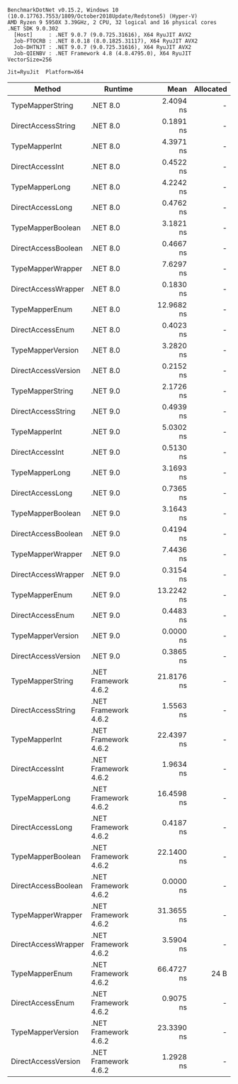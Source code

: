 ```

BenchmarkDotNet v0.15.2, Windows 10 (10.0.17763.7553/1809/October2018Update/Redstone5) (Hyper-V)
AMD Ryzen 9 5950X 3.39GHz, 2 CPU, 32 logical and 16 physical cores
.NET SDK 9.0.302
  [Host]     : .NET 9.0.7 (9.0.725.31616), X64 RyuJIT AVX2
  Job-FTOCRB : .NET 8.0.18 (8.0.1825.31117), X64 RyuJIT AVX2
  Job-DHTNJT : .NET 9.0.7 (9.0.725.31616), X64 RyuJIT AVX2
  Job-QIENBV : .NET Framework 4.8 (4.8.4795.0), X64 RyuJIT VectorSize=256

Jit=RyuJit  Platform=X64  

```
| Method              | Runtime              | Mean       | Allocated |
|-------------------- |--------------------- |-----------:|----------:|
| TypeMapperString    | .NET 8.0             |  2.4094 ns |         - |
| DirectAccessString  | .NET 8.0             |  0.1891 ns |         - |
| TypeMapperInt       | .NET 8.0             |  4.3971 ns |         - |
| DirectAccessInt     | .NET 8.0             |  0.4522 ns |         - |
| TypeMapperLong      | .NET 8.0             |  4.2242 ns |         - |
| DirectAccessLong    | .NET 8.0             |  0.4762 ns |         - |
| TypeMapperBoolean   | .NET 8.0             |  3.1821 ns |         - |
| DirectAccessBoolean | .NET 8.0             |  0.4667 ns |         - |
| TypeMapperWrapper   | .NET 8.0             |  7.6297 ns |         - |
| DirectAccessWrapper | .NET 8.0             |  0.1830 ns |         - |
| TypeMapperEnum      | .NET 8.0             | 12.9682 ns |         - |
| DirectAccessEnum    | .NET 8.0             |  0.4023 ns |         - |
| TypeMapperVersion   | .NET 8.0             |  3.2820 ns |         - |
| DirectAccessVersion | .NET 8.0             |  0.2152 ns |         - |
| TypeMapperString    | .NET 9.0             |  2.1726 ns |         - |
| DirectAccessString  | .NET 9.0             |  0.4939 ns |         - |
| TypeMapperInt       | .NET 9.0             |  5.0302 ns |         - |
| DirectAccessInt     | .NET 9.0             |  0.5130 ns |         - |
| TypeMapperLong      | .NET 9.0             |  3.1693 ns |         - |
| DirectAccessLong    | .NET 9.0             |  0.7365 ns |         - |
| TypeMapperBoolean   | .NET 9.0             |  3.1643 ns |         - |
| DirectAccessBoolean | .NET 9.0             |  0.4194 ns |         - |
| TypeMapperWrapper   | .NET 9.0             |  7.4436 ns |         - |
| DirectAccessWrapper | .NET 9.0             |  0.3154 ns |         - |
| TypeMapperEnum      | .NET 9.0             | 13.2242 ns |         - |
| DirectAccessEnum    | .NET 9.0             |  0.4483 ns |         - |
| TypeMapperVersion   | .NET 9.0             |  0.0000 ns |         - |
| DirectAccessVersion | .NET 9.0             |  0.3865 ns |         - |
| TypeMapperString    | .NET Framework 4.6.2 | 21.8176 ns |         - |
| DirectAccessString  | .NET Framework 4.6.2 |  1.5563 ns |         - |
| TypeMapperInt       | .NET Framework 4.6.2 | 22.4397 ns |         - |
| DirectAccessInt     | .NET Framework 4.6.2 |  1.9634 ns |         - |
| TypeMapperLong      | .NET Framework 4.6.2 | 16.4598 ns |         - |
| DirectAccessLong    | .NET Framework 4.6.2 |  0.4187 ns |         - |
| TypeMapperBoolean   | .NET Framework 4.6.2 | 22.1400 ns |         - |
| DirectAccessBoolean | .NET Framework 4.6.2 |  0.0000 ns |         - |
| TypeMapperWrapper   | .NET Framework 4.6.2 | 31.3655 ns |         - |
| DirectAccessWrapper | .NET Framework 4.6.2 |  3.5904 ns |         - |
| TypeMapperEnum      | .NET Framework 4.6.2 | 66.4727 ns |      24 B |
| DirectAccessEnum    | .NET Framework 4.6.2 |  0.9075 ns |         - |
| TypeMapperVersion   | .NET Framework 4.6.2 | 23.3390 ns |         - |
| DirectAccessVersion | .NET Framework 4.6.2 |  1.2928 ns |         - |
